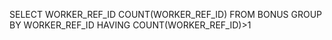 SELECT WORKER_REF_ID COUNT(WORKER_REF_ID)
FROM BONUS
GROUP BY WORKER_REF_ID
HAVING COUNT(WORKER_REF_ID)>1